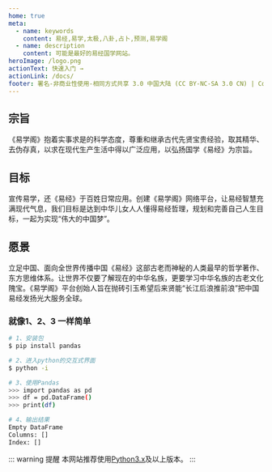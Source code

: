```yaml
---
home: true
meta:
  - name: keywords
    content: 易经,易学,太极,八卦,占卜,预测,易学阁
  - name: description
    content: 可能是最好的易经国学网站。
heroImage: /logo.png
actionText: 快速入门 →
actionLink: /docs/
footer: 署名-非商业性使用-相同方式共享 3.0 中国大陆 (CC BY-NC-SA 3.0 CN) | Copyright © 2019-present Zhi Bing
---
```


<div class="features">
  <div class="feature">
    <h2>宗旨</h2>
    <p>《易学阁》抱着实事求是的科学态度，尊重和继承古代先贤宝贵经验，取其精华、去伪存真，以求在现代生产生活中得以广泛应用，以弘扬国学《易经》为宗旨。</p>
  </div>
  <div class="feature">
    <h2>目标</h2>
    <p>宣传易学，还《易经》于百姓日常应用。创建《易学阁》网络平台，让易经智慧充满现代气息，我们目标是达到中华儿女人人懂得易经哲理，规划和完善自己人生目标，一起为实现“伟大的中国梦”。</p>
  </div>
  <div class="feature">
    <h2>愿景</h2>
    <p>立足中国、面向全世界传播中国《易经》这部古老而神秘的人类最早的哲学著作、东方思维体系。让世界不仅要了解现在的中华名族，更要学习中华名族的古老文化隗宝。《易学阁》平台创始人旨在抛砖引玉希望后来贤能“长江后浪推前浪”把中国易经发扬光大服务全球。</p>
  </div>
</div>

### 就像1、2、3 一样简单

``` bash
# 1、安装包
$ pip install pandas

# 2、进入python的交互式界面
$ python -i

# 3、使用Pandas
>>> import pandas as pd
>>> df = pd.DataFrame() 
>>> print(df)

# 4、输出结果
Empty DataFrame
Columns: []
Index: []
```

::: warning 提醒
本网站推荐使用[Python3.x](https://www.python.org/downloads/)及以上版本。
:::

<ahome-nav></ahome-nav>

<ahome-footer></ahome-footer>
